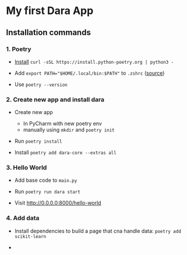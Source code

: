 # My first Dara App

## Installation commands

### 1. Poetry

* [Install](https://python-poetry.org/docs/#installing-with-the-official-installer) `curl -sSL https://install.python-poetry.org | python3 -`

* Add `export PATH="$HOME/.local/bin:$PATH"` to `.zshrc` ([source](https://stackoverflow.com/a/60768677/5609328))

* Use `poetry --version`

### 2. Create new app and install dara

* Create new app
  * In PyCharm with new poetry env
  * manually using `mkdir` and `poetry init`

* Run `poetry install`

* Install `poetry add dara-core --extras all`

### 3. Hello World

* Add base code to `main.py`

* Run `poetry run dara start`

* Visit http://0.0.0.0:8000/hello-world

### 4. Add data

* Install dependencies to build a page that cna handle data: `poetry add scikit-learn`

*

